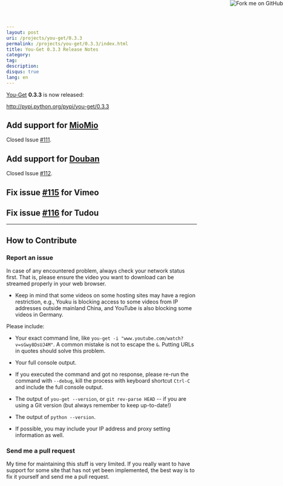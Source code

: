 ```yaml
---
layout: post
uri: /projects/you-get/0.3.3
permalink: /projects/you-get/0.3.3/index.html
title: You-Get 0.3.3 Release Notes
category:
tag:
description:
disqus: true
lang: en
---
```


[You-Get](https://github.com/soimort/you-get) __0.3.3__ is now released:

<http://pypi.python.org/pypi/you-get/0.3.3>

## Add support for [MioMio](http://www.miomio.tv)

Closed Issue [#111](https://github.com/soimort/you-get/issues/111).

## Add support for [Douban](http://www.douban.com)

Closed Issue [#112](https://github.com/soimort/you-get/issues/112).

## Fix issue [#115](https://github.com/soimort/you-get/issues/115) for Vimeo

## Fix issue [#116](https://github.com/soimort/you-get/issues/116) for Tudou

***

## How to Contribute

### Report an issue

In case of any encountered problem, always check your network status first. That is, please ensure the video you want to download can be streamed properly in your web browser.

* Keep in mind that some videos on some hosting sites may have a region restriction, e.g., Youku is blocking access to some videos from IP addresses outside mainland China, and YouTube is also blocking some videos in Germany.

Please include:

* Your exact command line, like `you-get -i "www.youtube.com/watch?v=sGwy8DsUJ4M"`. A common mistake is not to escape the `&`. Putting URLs in quotes should solve this problem.

* Your full console output.

* If you executed the command and got no response, please re-run the command with `--debug`, kill the process with keyboard shortcut `Ctrl-C` and include the full console output.

* The output of `you-get --version`, or `git rev-parse HEAD` -- if you are using a Git version (but always remember to keep up-to-date!)

* The output of `python --version`.

* If possible, you may include your IP address and proxy setting information as well.

### Send me a pull request

My time for maintaining this stuff is very limited. If you really want to have support for some site that has not yet been implemented, the best way is to fix it yourself and send me a pull request.



<a href="https://github.com/soimort/you-get"><img style="position: absolute; top: 0; right: 0; border: 0;" src="https://s3.amazonaws.com/github/ribbons/forkme_right_orange_ff7600.png" alt="Fork me on GitHub"></a>
